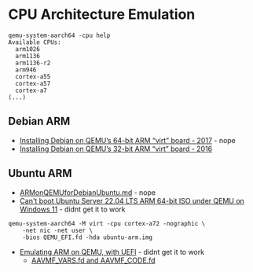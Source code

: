# CPU Architecture Emulation


````
qemu-system-aarch64 -cpu help 
Available CPUs:
  arm1026
  arm1136
  arm1136-r2
  arm946
  cortex-a55
  cortex-a57
  cortex-a7
(...)
````

## Debian ARM
- [Installing Debian on QEMU’s 64-bit ARM “virt” board - 2017](https://translatedcode.wordpress.com/2017/07/24/installing-debian-on-qemus-64-bit-arm-virt-board/) - nope
- [Installing Debian on QEMU’s 32-bit ARM “virt” board - 2016](https://translatedcode.wordpress.com/2016/11/03/installing-debian-on-qemus-32-bit-arm-virt-board/)
## Ubuntu ARM
- [ARMonQEMUforDebianUbuntu.md](https://gist.github.com/luk6xff/9f8d2520530a823944355e59343eadc1) - nope
- [Can't boot Ubuntu Server 22.04 LTS ARM 64-bit ISO under QEMU on Windows 11](https://superuser.com/questions/1747723/cant-boot-ubuntu-server-22-04-lts-arm-64-bit-iso-under-qemu-on-windows-11) - didnt get it to work
````
qemu-system-aarch64 -M virt -cpu cortex-a72 -nographic \
    -net nic -net user \
    -bios QEMU_EFI.fd -hda ubuntu-arm.img

````
- [Emulating ARM on QEMU, with UEFI](https://kya8.github.io/p/emulating-arm-on-qemu-with-uefi/) - didnt get it to work
  - [AAVMF_VARS.fd and AAVMF_CODE.fd](https://github.com/BaoqianWang/VirtualizationOnJetsonTX2)
